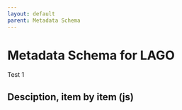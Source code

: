 ```yaml
---
layout: default
parent: Metadata Schema
---
```


# Metadata Schema for LAGO

Test 1

## Desciption, item by item (js) 

<script src="https://code.jquery.com/jquery-3.2.1.min.js"></script>
<script>
$().ready(function(){
   $.getJSON( "/lagoSchema.jsonld", function( data ) {
         console.log(data);
         $("#text").html(data["@graph"]);
      });
    });
</script>
 
<div id="text"></div>
